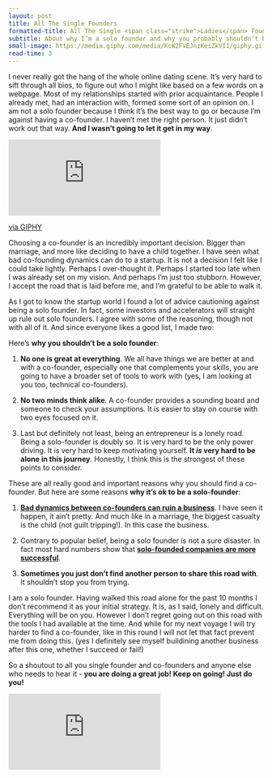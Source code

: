 ```yaml
---
layout: post
title: All The Single Founders
formatted-title: All The Single <span class="strike">Ladies</span> Founders
subtitle: About why I’m a solo founder and why you probably shouldn’t be
small-image: https://media.giphy.com/media/KcW2FVEJnzKeiZkVI1/giphy.gif
read-time: 3
---
```


I never really got the hang of the whole online dating scene. It’s very hard to sift through all bios, to figure out who I might like based on a few words on a webpage. Most of my relationships started with prior acquaintance. People I already met, had an interaction with, formed some sort of an opinion on. I am not a solo founder because I think it’s the best way to go or because I’m against having a co-founder. I haven’t met the right person. It just didn’t work out that way. **And I wasn’t going to let it get in my way**.

<iframe src="https://giphy.com/embed/KcW2FVEJnzKeiZkVI1" frameBorder="0" class="post-image post-gif" allowFullScreen></iframe><p><a href="https://giphy.com/gifs/memecandy-KcW2FVEJnzKeiZkVI1">via GIPHY</a></p>

Choosing a co-founder is an incredibly important decision. Bigger than marriage, and more like deciding to have a child together. I have seen what bad co-founding dynamics can do to a startup. It is not a decision I felt like I could take lightly. Perhaps I over-thought it. Perhaps I started too late when I was already set on my vision. And perhaps I’m just too stubborn. However, I accept the road that is laid before me, and I’m grateful to be able to walk it.

As I got to know the startup world I found a lot of advice cautioning against being a solo founder. In fact, some investors and accelerators will straight up rule out solo founders. I agree with some of the reasoning, though not with all of it. And since everyone likes a good list, I made two:

Here’s **why you shouldn’t be a solo founder**:

1. **No one is great at everything**. We all have things we are better at and with a co-founder, especially one that complements your skills, you are going to have a broader set of tools to work with (yes, I am looking at you too, technical co-founders).

2. **No two minds think alike**. A co-founder provides a sounding board and someone to check your assumptions. It is easier to stay on course with two eyes focused on it.

3. Last but definitely not least, being an entrepreneur is a lonely road. Being a solo-founder is doubly so. It is very hard to be the only power driving. It is very hard to keep motivating yourself. **It *is* very hard to be alone in this journey**. Honestly, I think this is the strongest of these points to consider.

These are all really good and important reasons why you should find a co-founder. But here are some reasons **why it’s ok to be a solo-founder**:

1. **<a href="https://linkilaw.com/startup-advice-tips/5-reasons-why-co-founders-fall-out/" target="_blank">Bad dynamics between co-founders can ruin a business</a>**. I have seen it happen, it ain’t pretty. And much like in a marriage, the biggest casualty is the child (not guilt tripping!). In this case the business.

2. Contrary to popular belief, being a solo founder is not a sure disaster. In fact most hard numbers show that **<a href="https://medium.com/swlh/successful-solo-founders-5c7f60ef6a0e" target="_blank">solo-founded companies are more successful</a>**.

3. **Sometimes you just don’t find another person to share this road with**. It shouldn’t stop you from trying.

I am a solo founder. Having walked this road alone for the past 10 months I don’t recommend it as your initial strategy. It is, as I said, lonely and difficult. Everything will be on you. However I don’t regret going out on this road with the tools I had available at the time. And while for my next voyage I will try harder to find a co-founder, like in this round I will not let that fact prevent me from doing this. (yes I definitely see myself buildining another business after this one, whether I succeed or fail!)

So a shoutout to all you single founder and co-founders and anyone else who needs to hear it - **you are doing a great job! Keep on going! Just do you!**

<iframe class="post-image" src="https://www.youtube.com/embed/4m1EFMoRFvY" frameborder="0" allow="accelerometer; autoplay; encrypted-media; gyroscope; picture-in-picture" allowfullscreen></iframe>
